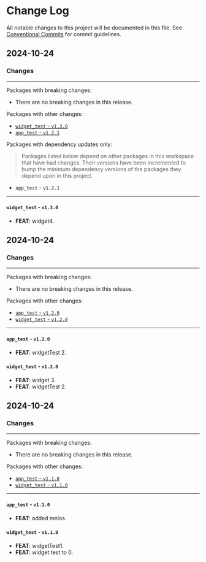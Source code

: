 # Change Log

All notable changes to this project will be documented in this file.
See [Conventional Commits](https://conventionalcommits.org) for commit guidelines.

## 2024-10-24

### Changes

---

Packages with breaking changes:

 - There are no breaking changes in this release.

Packages with other changes:

 - [`widget_test` - `v1.3.0`](#widget_test---v130)
 - [`app_test` - `v1.2.1`](#app_test---v121)

Packages with dependency updates only:

> Packages listed below depend on other packages in this workspace that have had changes. Their versions have been incremented to bump the minimum dependency versions of the packages they depend upon in this project.

 - `app_test` - `v1.2.1`

---

#### `widget_test` - `v1.3.0`

 - **FEAT**: widget4.


## 2024-10-24

### Changes

---

Packages with breaking changes:

 - There are no breaking changes in this release.

Packages with other changes:

 - [`app_test` - `v1.2.0`](#app_test---v120)
 - [`widget_test` - `v1.2.0`](#widget_test---v120)

---

#### `app_test` - `v1.2.0`

 - **FEAT**: widgetTest 2.

#### `widget_test` - `v1.2.0`

 - **FEAT**: widget 3.
 - **FEAT**: widgetTest 2.


## 2024-10-24

### Changes

---

Packages with breaking changes:

 - There are no breaking changes in this release.

Packages with other changes:

 - [`app_test` - `v1.1.0`](#app_test---v110)
 - [`widget_test` - `v1.1.0`](#widget_test---v110)

---

#### `app_test` - `v1.1.0`

 - **FEAT**: added melos.

#### `widget_test` - `v1.1.0`

 - **FEAT**: widgetTest1.
 - **FEAT**: widget test to 0.

